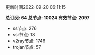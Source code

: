 更新时间2022-09-20 06:11:15

**总订阅: 64**
**总节点: 10024**
**有效节点: 2097**
- ss节点: 276
- ssr节点: 18
- v2ray节点: 1746
- trojan节点: 57
